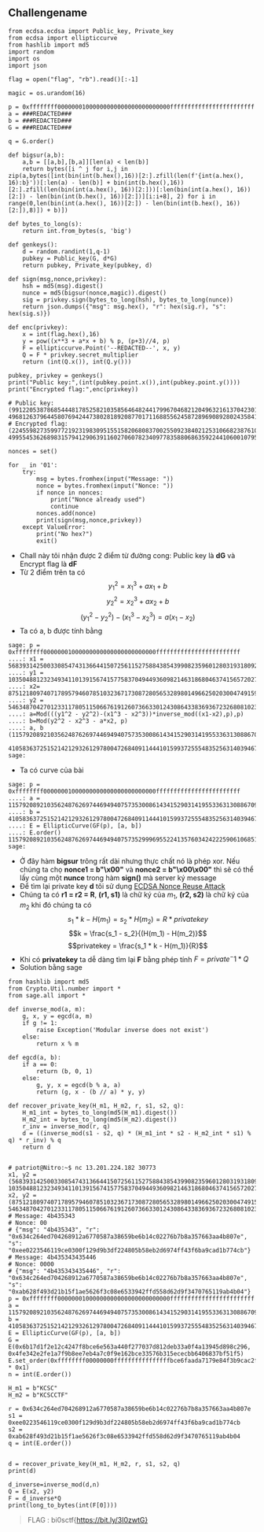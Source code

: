 ## Challengename
```python3
from ecdsa.ecdsa import Public_key, Private_key
from ecdsa import ellipticcurve
from hashlib import md5
import random
import os
import json

flag = open("flag", "rb").read()[:-1]

magic = os.urandom(16)

p = 0xffffffff00000001000000000000000000000000ffffffffffffffffffffffff
a = ###REDACTED###
b = ###REDACTED###
G = ###REDACTED###

q = G.order()

def bigsur(a,b):
    a,b = [[a,b],[b,a]][len(a) < len(b)]
    return bytes([i ^ j for i,j in zip(a,bytes([int(bin(int(b.hex(),16))[2:].zfill(len(f'{int(a.hex(), 16):b}'))[:len(a) - len(b)] + bin(int(b.hex(),16))[2:].zfill(len(bin(int(a.hex(), 16))[2:]))[:len(bin(int(a.hex(), 16))[2:]) - len(bin(int(b.hex(), 16))[2:])][i:i+8], 2) for i in range(0,len(bin(int(a.hex(), 16))[2:]) - len(bin(int(b.hex(), 16))[2:]),8)]) + b)])

def bytes_to_long(s):
    return int.from_bytes(s, 'big')

def genkeys():
    d = random.randint(1,q-1)
    pubkey = Public_key(G, d*G)
    return pubkey, Private_key(pubkey, d)

def sign(msg,nonce,privkey):
    hsh = md5(msg).digest()
    nunce = md5(bigsur(nonce,magic)).digest()
    sig = privkey.sign(bytes_to_long(hsh), bytes_to_long(nunce))
    return json.dumps({"msg": msg.hex(), "r": hex(sig.r), "s": hex(sig.s)})

def enc(privkey):
    x = int(flag.hex(),16)
    y = pow((x**3 + a*x + b) % p, (p+3)//4, p)
    F = ellipticcurve.Point('--REDACTED--', x, y)
    Q = F * privkey.secret_multiplier
    return (int(Q.x()), int(Q.y()))

pubkey, privkey = genkeys()
print("Public key:",(int(pubkey.point.x()),int(pubkey.point.y())))
print("Encrypted flag:",enc(privkey))

# Public key: (99122053878685444817852582103585646482441799670468212049632161370423019963573, 49681263796445807694244738028189208770171168855624587289690892802435841601423)
# Encrypted flag: (22455982735997721923198309515515820680837002550923840212531066823876108860098, 49955453626898315794129063911602706078234097783588068635922441060010795905908)

nonces = set()

for _ in '01':
    try:
        msg = bytes.fromhex(input("Message: "))
        nonce = bytes.fromhex(input("Nonce: "))
        if nonce in nonces:
            print("Nonce already used")
            continue
        nonces.add(nonce)
        print(sign(msg,nonce,privkey))
    except ValueError:
        print("No hex?")
        exit()
```
 - Chall này tôi nhận được 2 điểm từ đường cong: Public key là **dG** và Encrypt flag là **dF**
 - Từ 2 điểm trên ta có $$y_1^2 = x_1^3 + ax_1 + b$$ $$y_2^2 = x_2^3 + ax_2 + b$$ $$(y_1^2 - y_2^2) - (x_1^3 - x_2^3) = a(x_1-x_2)$$
 - Ta có a, b được tính bằng
```sage
sage: p = 0xffffffff00000001000000000000000000000000ffffffffffffffffffffffff
....: x1 = 5683931425003308547431366441507256115275884385439908235960128031931809224426
....: y1 = 103504881232349341101391567415775837049449360982146318680463741565720272773736
....: x2=  87512180974071789579460785103236717308728056532898014966250203004749159040100
....: y2 = 5463487042701233117805115066761912607366330124308643383693672326808102345649
....: a=Mod(((y1^2 - y2^2)-(x1^3 - x2^3))*inverse_mod((x1-x2),p),p)
....: b=Mod(y2^2 - x2^3 - a*x2, p)
....: a, b
(115792089210356248762697446949407573530086143415290314195533631308867097853948,
 41058363725152142129326129780047268409114441015993725554835256314039467401291)
sage:
```
 - Ta có curve của bài
```sage
sage: p = 0xffffffff00000001000000000000000000000000ffffffffffffffffffffffff
....: a = 115792089210356248762697446949407573530086143415290314195533631308867097853948
....: b =  41058363725152142129326129780047268409114441015993725554835256314039467401291
....: E = EllipticCurve(GF(p), [a, b])
....: E.order()
115792089210356248762697446949407573529996955224135760342422259061068512044369
sage:
```
 - Ở đây hàm **bigsur** trông rất dài nhưng thực chất nó là phép xor. Nếu chúng ta chọ **nonce1 = b"\x00"** và **nonce2 = b"\x00\x00"** thì sẽ có thể lấy cùng một **nunce** trong hàm **sign()** mà server ký message
 - Để tìm lại private key **d** tôi sử dụng [️ECDSA Nonce Reuse Attack](https://crypto.stackexchange.com/questions/71764/is-it-safe-to-reuse-a-ecdsa-nonce-for-two-signatures-if-the-public-keys-are-diff)
 - Chúng ta có **r1 = r2 = R**, **(r1, s1)** là chữ ký của $m_1$, **(r2, s2)** là chữ ký của $m_2$ khi đó chúng ta có $$s_1 * k - H(m_1) = s_2 * H(m_2) = R * privatekey$$ $$k = \frac{s_1 - s_2}{(H(m_1) - H(m_2)}$$ $$privatekey = \frac{s_1 * k - H(m_1)}{R}$$
 - Khi có **privatekey** ta dễ dàng tìm lại **F** bằng phép tính $F = private^-1 * Q$
 - Solution bằng sage
```python3
from hashlib import md5
from Crypto.Util.number import *
from sage.all import *

def inverse_mod(a, m):
    g, x, y = egcd(a, m)
    if g != 1:
        raise Exception('Modular inverse does not exist')
    else:
        return x % m

def egcd(a, b):
    if a == 0:
        return (b, 0, 1)
    else:
        g, y, x = egcd(b % a, a)
        return (g, x - (b // a) * y, y)

def recover_private_key(H_m1, H_m2, r, s1, s2, q):
    H_m1_int = bytes_to_long(md5(H_m1).digest())
    H_m2_int = bytes_to_long(md5(H_m2).digest())
    r_inv = inverse_mod(r, q)
    d = ((inverse_mod(s1 - s2, q) * (H_m1_int * s2 - H_m2_int * s1) % q) * r_inv) % q
    return d

        
# patriot@Nitro:~$ nc 13.201.224.182 30773
x1, y2 = (5683931425003308547431366441507256115275884385439908235960128031931809224426, 103504881232349341101391567415775837049449360982146318680463741565720272773736)
x2, y2 =  (87512180974071789579460785103236717308728056532898014966250203004749159040100, 5463487042701233117805115066761912607366330124308643383693672326808102345649)
# Message: 4b435343
# Nonce: 00
# {"msg": "4b435343", "r": "0x634c264ed704268912a6770587a38659be6b14c02276b7b8a357663aa4b807e", "s": "0xee0223546119ce0300f129d9b3df224805b58eb2d6974ff43f6ba9cad1b774cb"}
# Message: 4b435343435446
# Nonce: 0000
# {"msg": "4b435343435446", "r": "0x634c264ed704268912a6770587a38659be6b14c02276b7b8a357663aa4b807e", "s": "0xab628f493d21b15f1ae5626f3c08e6533942ffd558d62d9f3470765119ab4b04"}
p = 0xffffffff00000001000000000000000000000000ffffffffffffffffffffffff
a = 115792089210356248762697446949407573530086143415290314195533631308867097853948
b = 41058363725152142129326129780047268409114441015993725554835256314039467401291
E = EllipticCurve(GF(p), [a, b])
G = E(0x6b17d1f2e12c4247f8bce6e563a440f277037d812deb33a0f4a13945d898c296, 0x4fe342e2fe1a7f9b8ee7eb4a7c0f9e162bce33576b315ececbb6406837bf51f5)
E.set_order(0xffffffff00000000ffffffffffffffffbce6faada7179e84f3b9cac2fc632551 * 0x1)
n = int(E.order())

H_m1 = b"KCSC"
H_m2 = b"KCSCCTF"

r = 0x634c264ed704268912a6770587a38659be6b14c02276b7b8a357663aa4b807e  
s1 = 0xee0223546119ce0300f129d9b3df224805b58eb2d6974ff43f6ba9cad1b774cb 
s2 = 0xab628f493d21b15f1ae5626f3c08e6533942ffd558d62d9f3470765119ab4b04 
q = int(E.order())


d = recover_private_key(H_m1, H_m2, r, s1, s2, q)
print(d)

d_inverse=inverse_mod(d,n)
Q = E(x2, y2)
F = d_inverse*Q
print(long_to_bytes(int(F[0])))
```
> FLAG : bi0sctf{https://bit.ly/3I0zwtG}

